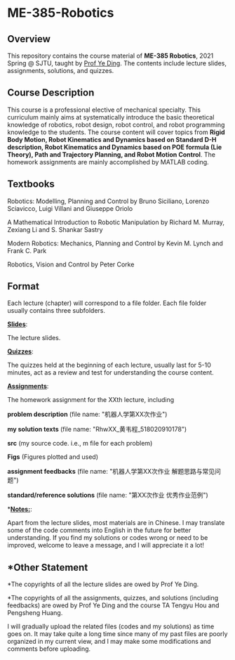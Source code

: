 # ME-385-Robotics

## Overview

This repository contains the course material of **ME-385 Robotics**, 2021 Spring @ SJTU, taught by [Prof Ye Ding](https://me.sjtu.edu.cn/en/FullTimeTeacher/dingye.html). The contents include lecture slides, assignments, solutions, and quizzes.

## Course Description

This course is a professional elective of mechanical specialty. This curriculum mainly aims at systematically introduce the basic theoretical knowledge of robotics, robot design, robot control, and robot programming knowledge to the students. The course content will cover topics from **Rigid Body Motion, Robot Kinematics and Dynamics based on Standard D-H description, Robot Kinematics and Dynamics based on POE formula (Lie Theory), Path and Trajectory Planning, and Robot Motion Control**. The homework assignments are mainly accomplished by MATLAB coding.

## Textbooks

Robotics: Modelling, Planning and Control by Bruno Siciliano, Lorenzo Sciavicco, Luigi Villani and Giuseppe Oriolo

A Mathematical Introduction to Robotic Manipulation by Richard M. Murray, Zexiang Li and S. Shankar Sastry

Modern Robotics: Mechanics, Planning and Control by Kevin M. Lynch and Frank C. Park

Robotics, Vision and Control by Peter Corke

## Format

Each lecture (chapter) will correspond to a file folder. Each file folder usually contains three subfolders.

**<u>Slides</u>**:

The lecture slides.

**<u>Quizzes</u>**: 

The quizzes held at the beginning of each lecture, usually last for 5-10 minutes, act as a review and test for understanding the course content.

**<u>Assignments</u>**: 

The homework assignment for the XXth lecture, including 

**problem description** (file name: "机器人学第XX次作业")

**my solution texts** (file name: "RhwXX\_黄韦程\_518020910178")

**src** (my source code. i.e., m file for each problem)

**Figs** (Figures plotted and used)

**assignment feedbacks** (file name: "机器人学第XX次作业 解题思路与常见问题")

**standard/reference solutions** (file name: "第XX次作业 优秀作业范例")



***<u>Notes:</u>**: 

Apart from the lecture slides, most materials are in Chinese. I may translate some of the code comments into English in the future for better understanding. If you find my solutions or codes wrong or need to be improved, welcome to leave a message, and I will appreciate it a lot!

## *Other Statement

*The copyrights of all the lecture slides are owed by Prof Ye Ding.

*The copyrights of all the assignments, quizzes, and solutions (including feedbacks) are owed by Prof Ye Ding and the course TA Tengyu Hou and Pengsheng Huang.

I will gradually upload the related files (codes and my solutions) as time goes on. It may take quite a long time since many of my past files are poorly organized in my current view, and I may make some modifications and comments before uploading.

